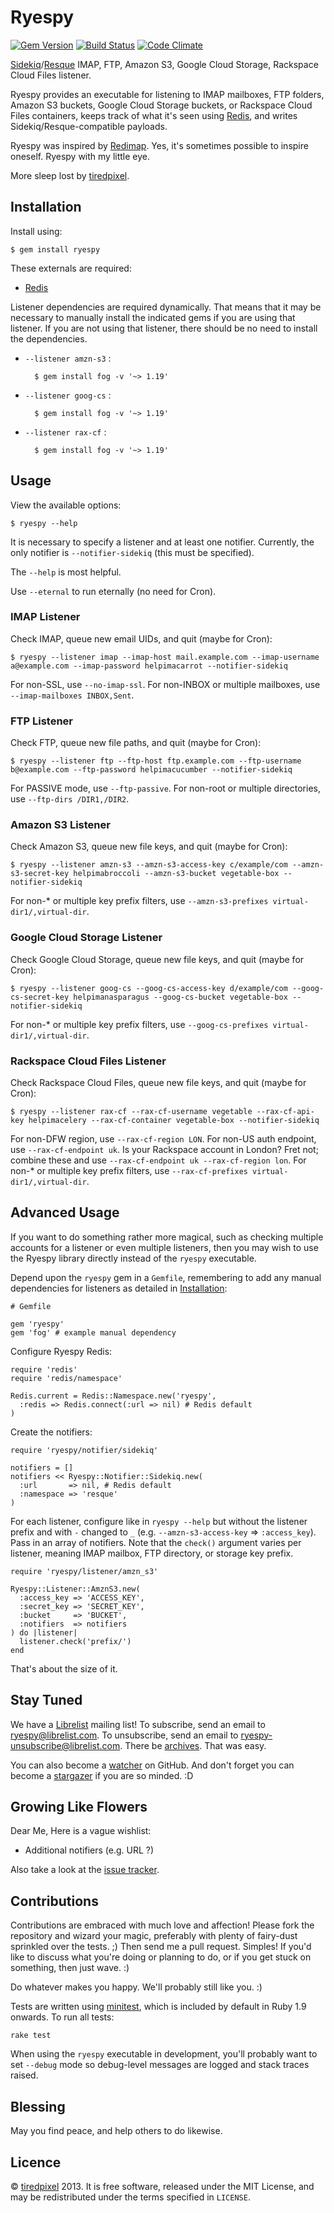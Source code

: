 # Ryespy

[![Gem Version](https://badge.fury.io/rb/ryespy.png)](http://badge.fury.io/rb/ryespy)
[![Build Status](https://travis-ci.org/tiredpixel/ryespy.png?branch=master,stable)](https://travis-ci.org/tiredpixel/ryespy)
[![Code Climate](https://codeclimate.com/github/tiredpixel/ryespy.png)](https://codeclimate.com/github/tiredpixel/ryespy)

[Sidekiq](https://github.com/mperham/sidekiq)/[Resque](https://github.com/resque/resque)
IMAP, FTP, Amazon S3, Google Cloud Storage, Rackspace Cloud Files listener.

Ryespy provides an executable for listening to
IMAP mailboxes,
FTP folders,
Amazon S3 buckets,
Google Cloud Storage buckets,
or Rackspace Cloud Files containers,
keeps track of what it's seen using [Redis](http://redis.io), and writes
Sidekiq/Resque-compatible payloads.

Ryespy was inspired by [Redimap](https://github.com/tiredpixel/redimap).
Yes, it's sometimes possible to inspire oneself.
Ryespy with my little eye.

More sleep lost by [tiredpixel](http://www.tiredpixel.com).


## Installation

Install using:

    $ gem install ryespy

These externals are required:

- [Redis](http://redis.io)

Listener dependencies are required dynamically. That means that it may be necessary to manually install the indicated gems if you are using that listener. If you are not using that listener, there should be no need to install the dependencies.

- `--listener amzn-s3` :
  
        $ gem install fog -v '~> 1.19'

- `--listener goog-cs` :
  
        $ gem install fog -v '~> 1.19'

- `--listener rax-cf` :
  
        $ gem install fog -v '~> 1.19'


## Usage

View the available options:

    $ ryespy --help

It is necessary to specify a listener and at least one notifier. Currently, the only notifier is `--notifier-sidekiq` (this must be specified).

The `--help` is most helpful.

Use `--eternal` to run eternally (no need for Cron).


### IMAP Listener

Check IMAP, queue new email UIDs, and quit (maybe for Cron):

    $ ryespy --listener imap --imap-host mail.example.com --imap-username a@example.com --imap-password helpimacarrot --notifier-sidekiq

For non-SSL, use `--no-imap-ssl`. For non-INBOX or multiple mailboxes, use `--imap-mailboxes INBOX,Sent`.

### FTP Listener

Check FTP, queue new file paths, and quit (maybe for Cron):

    $ ryespy --listener ftp --ftp-host ftp.example.com --ftp-username b@example.com --ftp-password helpimacucumber --notifier-sidekiq

For PASSIVE mode, use `--ftp-passive`. For non-root or multiple directories, use `--ftp-dirs /DIR1,/DIR2`.

### Amazon S3 Listener

Check Amazon S3, queue new file keys, and quit (maybe for Cron):

    $ ryespy --listener amzn-s3 --amzn-s3-access-key c/example/com --amzn-s3-secret-key helpimabroccoli --amzn-s3-bucket vegetable-box --notifier-sidekiq

For non-* or multiple key prefix filters, use `--amzn-s3-prefixes virtual-dir1/,virtual-dir`.

### Google Cloud Storage Listener

Check Google Cloud Storage, queue new file keys, and quit (maybe for Cron):

    $ ryespy --listener goog-cs --goog-cs-access-key d/example/com --goog-cs-secret-key helpimanasparagus --goog-cs-bucket vegetable-box --notifier-sidekiq

For non-* or multiple key prefix filters, use `--goog-cs-prefixes virtual-dir1/,virtual-dir`.

### Rackspace Cloud Files Listener

Check Rackspace Cloud Files, queue new file keys, and quit (maybe for Cron):

    $ ryespy --listener rax-cf --rax-cf-username vegetable --rax-cf-api-key helpimacelery --rax-cf-container vegetable-box --notifier-sidekiq

For non-DFW region, use `--rax-cf-region LON`. For non-US auth endpoint, use `--rax-cf-endpoint uk`. Is your Rackspace account in London? Fret not; combine these and use `--rax-cf-endpoint uk --rax-cf-region lon`. For non-* or multiple key prefix filters, use `--rax-cf-prefixes virtual-dir1/,virtual-dir`.


## Advanced Usage

If you want to do something rather more magical, such as checking multiple accounts for a listener or even multiple listeners, then you may wish to use the Ryespy library directly instead of the `ryespy` executable.

Depend upon the `ryespy` gem in a `Gemfile`, remembering to add any manual dependencies for listeners as detailed in [Installation](#installation):

    # Gemfile
    
    gem 'ryespy'
    gem 'fog' # example manual dependency

Configure Ryespy Redis:

    require 'redis'
    require 'redis/namespace'
    
    Redis.current = Redis::Namespace.new('ryespy',
      :redis => Redis.connect(:url => nil) # Redis default
    )

Create the notifiers:

    require 'ryespy/notifier/sidekiq'
    
    notifiers = []
    notifiers << Ryespy::Notifier::Sidekiq.new(
      :url       => nil, # Redis default
      :namespace => 'resque'
    )

For each listener, configure like in `ryespy --help` but without the listener prefix and with `-` changed to `_` (e.g. `--amzn-s3-access-key` => `:access_key`). Pass in an array of notifiers. Note that the `check()` argument varies per listener, meaning IMAP mailbox, FTP directory, or storage key prefix.

    require 'ryespy/listener/amzn_s3'
    
    Ryespy::Listener::AmznS3.new(
      :access_key => 'ACCESS_KEY',
      :secret_key => 'SECRET_KEY',
      :bucket     => 'BUCKET',
      :notifiers  => notifiers
    ) do |listener|
      listener.check('prefix/')
    end

That's about the size of it.


## Stay Tuned

We have a [Librelist](http://librelist.com) mailing list!
To subscribe, send an email to <ryespy@librelist.com>.
To unsubscribe, send an email to <ryespy-unsubscribe@librelist.com>.
There be [archives](http://librelist.com/browser/ryespy/).
That was easy.

You can also become a [watcher](https://github.com/tiredpixel/ryespy/watchers)
on GitHub. And don't forget you can become a [stargazer](https://github.com/tiredpixel/ryespy/stargazers) if you are so minded. :D


## Growing Like Flowers

Dear Me, Here is a vague wishlist:

- Additional notifiers (e.g. URL ?)

Also take a look at the [issue tracker](https://github.com/tiredpixel/ryespy/issues).


## Contributions

Contributions are embraced with much love and affection!
Please fork the repository and wizard your magic, preferably with plenty of
fairy-dust sprinkled over the tests. ;)
Then send me a pull request. Simples!
If you'd like to discuss what you're doing or planning to do, or if you get
stuck on something, then just wave. :)

Do whatever makes you happy. We'll probably still like you. :)

Tests are written using [minitest](https://github.com/seattlerb/minitest),
which is included by default in Ruby 1.9 onwards. To run all tests:

    rake test

When using the `ryespy` executable in development, you'll probably want to set `--debug` mode so debug-level messages are logged and stack traces raised.


## Blessing

May you find peace, and help others to do likewise.


## Licence

© [tiredpixel](http://www.tiredpixel.com) 2013.
It is free software, released under the MIT License, and may be redistributed
under the terms specified in `LICENSE`.
